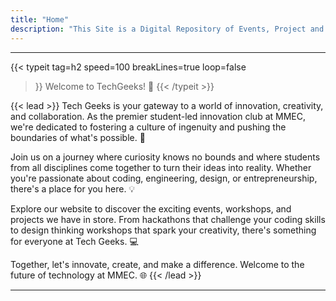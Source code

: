 ```yaml
---
title: "Home"
description: "This Site is a Digital Repository of Events, Project and Members of the TechGeeks Club."
---
```

<hr>
 
{{< typeit 
  tag=h2
  speed=100
  breakLines=true
  loop=false
>}}
Welcome to TechGeeks! 🚀 
{{< /typeit >}}

{{< lead >}}
Tech Geeks is your gateway to a world of innovation, creativity, and collaboration. As the premier student-led innovation club at MMEC, we're dedicated to fostering a culture of ingenuity and pushing the boundaries of what's possible. 🌟

Join us on a journey where curiosity knows no bounds and where students from all disciplines come together to turn their ideas into reality. Whether you're passionate about coding, engineering, design, or entrepreneurship, there's a place for you here. 💡

Explore our website to discover the exciting events, workshops, and projects we have in store. From hackathons that challenge your coding skills to design thinking workshops that spark your creativity, there's something for everyone at Tech Geeks. 💻

Together, let's innovate, create, and make a difference. Welcome to the future of technology at MMEC. 🌐
{{< /lead >}}
<hr>